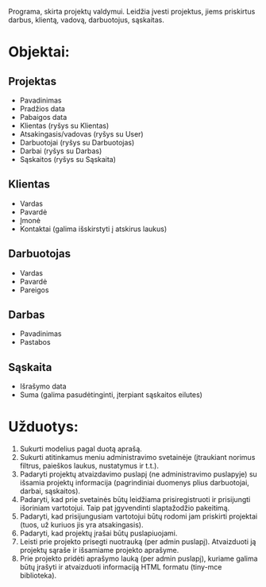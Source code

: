 Programa, skirta projektų valdymui. Leidžia įvesti projektus, jiems priskirtus darbus, klientą, vadovą, darbuotojus, sąskaitas.

# Objektai:
## Projektas
- Pavadinimas
- Pradžios data
- Pabaigos data
- Klientas (ryšys su Klientas)
- Atsakingasis/vadovas (ryšys su User)
- Darbuotojai (ryšys su Darbuotojas)
- Darbai (ryšys su Darbas)
- Sąskaitos (ryšys su Sąskaita)
## Klientas
- Vardas
- Pavardė
- Įmonė
- Kontaktai (galima išskirstyti į atskirus laukus)
## Darbuotojas
- Vardas
- Pavardė
- Pareigos
## Darbas
- Pavadinimas
- Pastabos
## Sąskaita
- Išrašymo data
- Suma (galima pasudėtinginti, įterpiant sąskaitos eilutes)
# Užduotys:
1. Sukurti modelius pagal duotą aprašą.
2. Sukurti atitinkamus meniu administravimo svetainėje (įtraukiant norimus filtrus, paieškos laukus, nustatymus ir t.t.).
3. Padaryti projektų atvaizdavimo puslapį (ne administravimo puslapyje) su išsamia projektų informacija (pagrindiniai duomenys plius darbuotojai, darbai, sąskaitos).
4. Padaryti, kad prie svetainės būtų leidžiama prisiregistruoti ir prisijungti išoriniam vartotojui. Taip pat įgyvendinti slaptažodžio pakeitimą.
5. Padaryti, kad prisijungusiam vartotojui būtų rodomi jam priskirti projektai (tuos, už kuriuos jis yra atsakingasis).
6. Padaryti, kad projektų įrašai būtų puslapiuojami.
7. Leisti prie projekto prisegti nuotrauką (per admin puslapį). Atvaizduoti ją projektų sąraše ir išsamiame projekto aprašyme.
8. Prie projekto pridėti aprašymo lauką (per admin puslapį), kuriame galima būtų įrašyti ir atvaizduoti informaciją HTML formatu (tiny-mce biblioteka).
